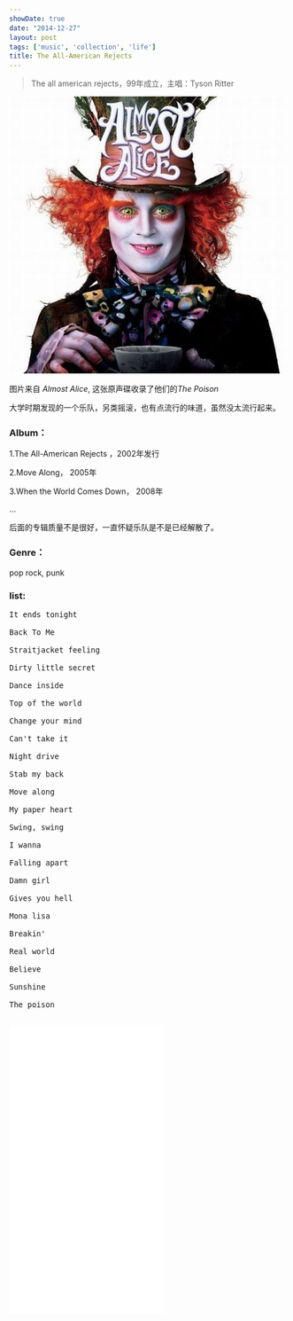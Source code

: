 ```yaml
---
showDate: true
date: "2014-12-27"
layout: post
tags: ['music', 'collection', 'life']
title: The All-American Rejects
---
```


>The all american rejects，99年成立，主唱：Tyson Ritter

<!--more-->

![image](/images/alice.jpg)

图片来自 *Almost Alice*, 这张原声碟收录了他们的*The Poison*

大学时期发现的一个乐队，另类摇滚，也有点流行的味道，虽然没太流行起来。

### Album：
1.The All-American Rejects ，2002年发行

2.Move Along， 2005年

3.When the World Comes Down， 2008年

...

后面的专辑质量不是很好，一直怀疑乐队是不是已经解散了。

### Genre：
pop rock, punk

### list:
<pre style="font-size:0.85rem">
It ends tonight 

Back To Me

Straitjacket feeling

Dirty little secret

Dance inside

Top of the world

Change your mind

Can't take it

Night drive

Stab my back

Move along

My paper heart

Swing, swing

I wanna

Falling apart

Damn girl

Gives you hell

Mona lisa

Breakin'

Real world

Believe

Sunshine

The poison

</pre>

<iframe frameborder="no" border="0" marginwidth="0" marginheight="0" width="280" height="520" src="//music.163.com/outchain/player?type=0&id=103879601&auto=0&height=430"> </iframe>

